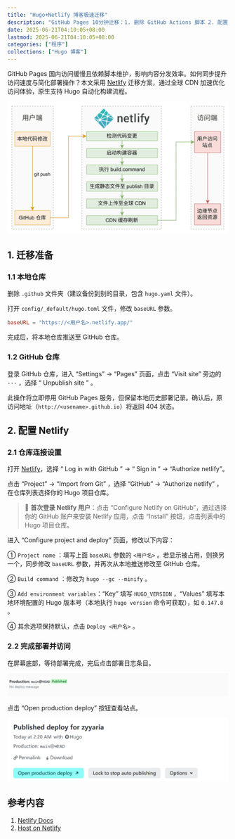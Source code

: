 ```yaml
---
title: "Hugo+Netlify 博客极速迁移"
description: "GitHub Pages 10分钟迁移：1. 删除 GitHub Actions 脚本 2. 配置 Netlify 自动构建 3. 开启全球 CDN 加速"
date: 2025-06-21T04:10:05+08:00
lastmod: 2025-06-21T04:10:05+08:00
categories: ["程序"]
collections: ["Hugo 博客"]
---
```


<!--more-->

GitHub Pages 国内访问缓慢且依赖脚本维护，影响内容分发效率。如何同步提升访问速度与简化部署操作？本文采用 [Netlify](https://docs.netlify.com/) 迁移方案，通过全球 CDN 加速优化访问体验，原生支持 Hugo 自动化构建流程。

![操作流程](pic0-1.png)

## 1. 迁移准备

### 1.1 本地仓库

删除 `.github` 文件夹（建议备份到别的目录，包含 `hugo.yaml` 文件）。

打开 `config/_default/hugo.toml` 文件，修改 `baseURL` 参数。

```toml
baseURL = "https://<用户名>.netlify.app/"
```

完成后，将本地仓库推送至 GitHub 仓库。

### 1.2 GitHub 仓库

登录 GitHub 仓库，进入 “Settings” → “Pages” 页面，点击 “Visit site” 旁边的 `···` ，选择 “ Unpublish site ” 。

此操作将立即停用 GitHub Pages 服务，但保留本地历史部署记录。确认后，原访问地址（`http://<usename>.github.io`）将返回 404 状态。

## 2. 配置 Netlify

### 2.1 仓库连接设置

打开 [Netlify](https://app.netlify.com/)，选择 “ Log in with GitHub ” → “ Sign in ” → “Authorize netlify”。

点击 “Project” → “Import from Git” ，选择 “GitHub” → “Authorize netlify” ，在仓库列表选择你的 Hugo 项目仓库。

> 📌 **首次登录 Netlify 用户**：点击 “Configure Netlify on GitHub”，通过选择你的 GitHub 账户来安装 Netlify 应用，点击 “Install” 按钮，点击列表中的 Hugo 项目仓库。

进入 “Configure project and deploy” 页面，修改以下内容：

① `Project name` ：填写上面 `baseURL` 参数的 `<用户名>` 。若显示被占用，则换另一个，同步修改 `baseURL` 参数，并再次从本地推送修改至 GitHub 仓库。

② `Build command` ：修改为 `hugo --gc --minify` 。

③ `Add environment variables`：“Key” 填写 `HUGO_VERSION` ，“Values” 填写本地环境配置的 Hugo 版本号（本地执行 `hugo version` 命令可获取），如 `0.147.8` 。

④ 其余选项保持默认，点击 `Deploy <用户名>` 。

### 2.2 完成部署并访问

在屏幕底部，等待部署完成，完后点击部署日志条目。

![Published](pic2-1.png)

点击 “Open production deploy” 按钮查看站点。

![Open production deploy](pic2-2.png)

## 参考内容

1. [Netlify Docs](https://docs.netlify.com/)
1. [Host on Netlify](https://gohugo.io/host-and-deploy/host-on-netlify/)
